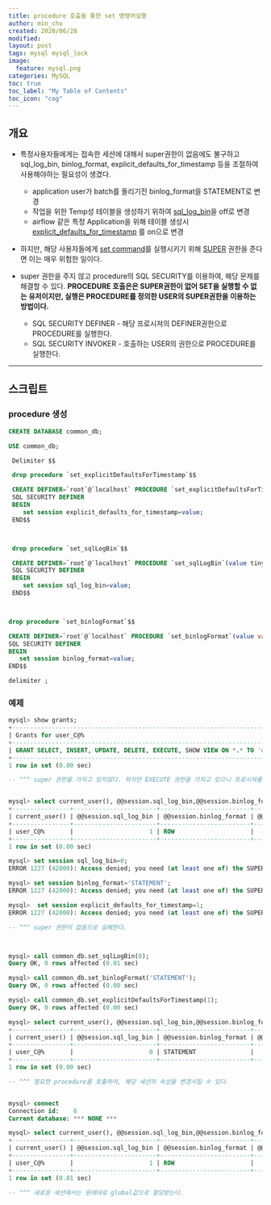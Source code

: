 ```yaml
---
title: procedure 호출을 통한 set 명령어실행
author: min_cho
created: 2020/06/28
modified:
layout: post
tags: mysql mysql_lock
image:
  feature: mysql.png
categories: MySQL
toc: true
toc_label: "My Table of Contents"
toc_icon: "cog"
---
```




## 개요

* 특정사용자들에게는 접속한 세션에 대해서 super권한이 없음에도 불구하고 sql_log_bin, binlog_format, explicit_defaults_for_timestamp 등을 조절하여 사용해야하는 필요성이 생겼다.

  * application user가 batch를 돌리기전 binlog_format을 STATEMENT로 변경
  * 작업을 위한 Temp성 테이블을 생성하기 위하여 [sql_log_bin](https://dev.mysql.com/doc/refman/en/set-sql-log-bin.html)을 off로 변경
  * airflow 같은 특정 Application을 위해 테이블 생성시 [explicit_defaults_for_timestamp](https://dev.mysql.com/doc/refman/en/server-system-variables.html#sysvar_explicit_defaults_for_timestamp) 를 on으로 변경


* 하지만, 해당 사용자들에게 [set command](https://dev.mysql.com/doc/refman/en/set-variable.html#set-variable-system-variables)를 실행시키기 위해 [SUPER](https://dev.mysql.com/doc/refman/en/privileges-provided.html#priv_super) 권한을 준다면 이는 매우 위험한 일이다.

* super 권한을 주지 않고 procedure의 SQL SECURITY를 이용하여, 해당 문제를 해결할 수 있다. **PROCEDURE 호출은은 SUPER권한이 없어 SET을 실행할 수 없는 유저이지만, 실행은 PROCEDURE를 정의한 USER의 SUPER권한을 이용하는 방법이다.**

  * SQL SECURITY DEFINER - 해당 프로시져의 DEFINER권한으로 PROCEDURE를 실행한다.
  * SQL SECURITY INVOKER - 호출하는 USER의 권한으로 PROCEDURE를 실행한다.


------

## 스크립트

### procedure 생성
```sql
CREATE DATABASE common_db;

USE common_db;

 Delimiter $$

 drop procedure `set_explicitDefaultsForTimestamp`$$

 CREATE DEFINER=`root`@`localhost` PROCEDURE `set_explicitDefaultsForTimestamp`(value tinyint)
 SQL SECURITY DEFINER
 BEGIN
    set session explicit_defaults_for_timestamp=value;
 END$$



 drop procedure `set_sqlLogBin`$$

 CREATE DEFINER=`root`@`localhost` PROCEDURE `set_sqlLogBin`(value tinyint)
 SQL SECURITY DEFINER
 BEGIN
    set session sql_log_bin=value;
 END$$



drop procedure `set_binlogFormat`$$

CREATE DEFINER=`root`@`localhost` PROCEDURE `set_binlogFormat`(value varchar(10))
SQL SECURITY DEFINER
BEGIN
   set session binlog_format=value;
END$$

delimiter ;


```


### 예제

```sql
mysql> show grants;
+---------------------------------------------------------------------------------+
| Grants for user_C@%                                                             |
+---------------------------------------------------------------------------------+
| GRANT SELECT, INSERT, UPDATE, DELETE, EXECUTE, SHOW VIEW ON *.* TO 'user_C'@'%' |
+---------------------------------------------------------------------------------+
1 row in set (0.00 sec)

-- ^^^ super 권한을 가지고 있지않다. 하지만 EXECUTE 권한을 가지고 있으니 프로시져를 호출할 수 있다. 참고로 super권한이 있더라도 *.* 가 아닌 db1.* 과 같이 특정 database에 대한 super권한이라면 set 명령어시 권한부족의 에러가 발생한다.


mysql> select current_user(), @@session.sql_log_bin,@@session.binlog_format,@@session.explicit_defaults_for_timestamp;
+----------------+-----------------------+-------------------------+-------------------------------------------+
| current_user() | @@session.sql_log_bin | @@session.binlog_format | @@session.explicit_defaults_for_timestamp |
+----------------+-----------------------+-------------------------+-------------------------------------------+
| user_C@%       |                     1 | ROW                     |                                         0 |
+----------------+-----------------------+-------------------------+-------------------------------------------+
1 row in set (0.00 sec)

mysql> set session sql_log_bin=0;
ERROR 1227 (42000): Access denied; you need (at least one of) the SUPER privilege(s) for this operation

mysql> set session binlog_format='STATEMENT';
ERROR 1227 (42000): Access denied; you need (at least one of) the SUPER privilege(s) for this operation

mysql>  set session explicit_defaults_for_timestamp=1;
ERROR 1227 (42000): Access denied; you need (at least one of) the SUPER privilege(s) for this operation

-- ^^^ super 권한이 없음으로 실패한다.



mysql> call common_db.set_sqlLogBin(0);
Query OK, 0 rows affected (0.01 sec)

mysql> call common_db.set_binlogFormat('STATEMENT');
Query OK, 0 rows affected (0.00 sec)

mysql> call common_db.set_explicitDefaultsForTimestamp(1);
Query OK, 0 rows affected (0.00 sec)

mysql> select current_user(), @@session.sql_log_bin,@@session.binlog_format,@@session.explicit_defaults_for_timestamp;
+----------------+-----------------------+-------------------------+-------------------------------------------+
| current_user() | @@session.sql_log_bin | @@session.binlog_format | @@session.explicit_defaults_for_timestamp |
+----------------+-----------------------+-------------------------+-------------------------------------------+
| user_C@%       |                     0 | STATEMENT               |                                         1 |
+----------------+-----------------------+-------------------------+-------------------------------------------+
1 row in set (0.00 sec)

-- ^^^ 필요한 procedure를 호출하여, 해당 세션의 속성을 변경시킬 수 있다.


mysql> connect
Connection id:    6
Current database: *** NONE ***

mysql> select current_user(), @@session.sql_log_bin,@@session.binlog_format,@@session.explicit_defaults_for_timestamp;
+----------------+-----------------------+-------------------------+-------------------------------------------+
| current_user() | @@session.sql_log_bin | @@session.binlog_format | @@session.explicit_defaults_for_timestamp |
+----------------+-----------------------+-------------------------+-------------------------------------------+
| user_C@%       |                     1 | ROW                     |                                         0 |
+----------------+-----------------------+-------------------------+-------------------------------------------+
1 row in set (0.01 sec)

-- ^^^ 새로운 세션에서는 원래대로 global값으로 할당받는다.

```

